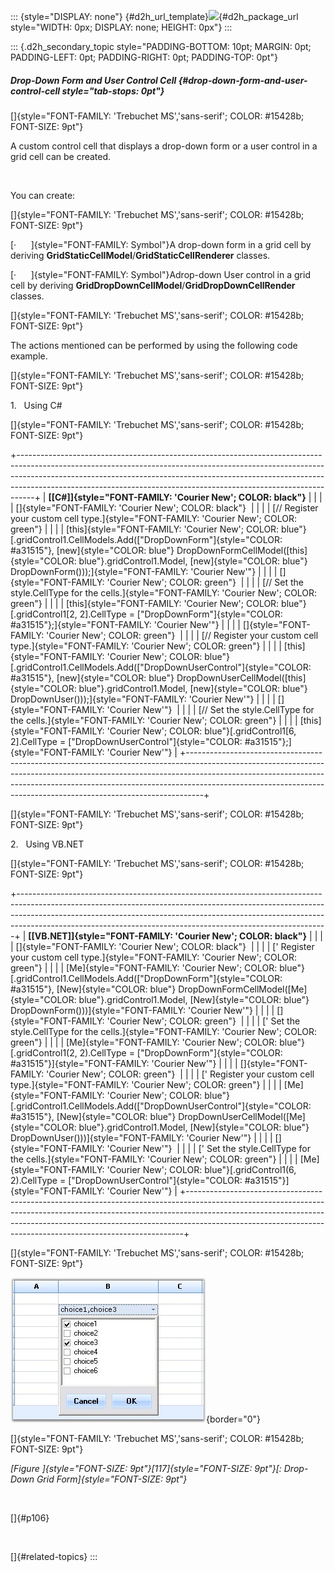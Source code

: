 ::: {style="DISPLAY: none"}
[](ms-xhelp:///?Id=d2h_url_template){#d2h_url_template}![](!package_url!){#d2h_package_url style="WIDTH: 0px; DISPLAY: none; HEIGHT: 0px"}
:::

::: {.d2h_secondary_topic style="PADDING-BOTTOM: 10pt; MARGIN: 0pt; PADDING-LEFT: 0pt; PADDING-RIGHT: 0pt; PADDING-TOP: 0pt"}
##### Drop-Down Form and User Control Cell {#drop-down-form-and-user-control-cell style="tab-stops: 0pt"}

[]{style="FONT-FAMILY: 'Trebuchet MS','sans-serif'; COLOR: #15428b; FONT-SIZE: 9pt"} 

A custom control cell that displays a drop-down form or a user control in a grid cell can be created.

 

You can create:

[]{style="FONT-FAMILY: 'Trebuchet MS','sans-serif'; COLOR: #15428b; FONT-SIZE: 9pt"} 

[·      ]{style="FONT-FAMILY: Symbol"}A drop-down form in a grid cell by deriving **GridStaticCellModel**/**GridStaticCellRenderer** classes.

[·      ]{style="FONT-FAMILY: Symbol"}Adrop-down User control in a grid cell by deriving **GridDropDownCellModel**/**GridDropDownCellRender** classes.

[]{style="FONT-FAMILY: 'Trebuchet MS','sans-serif'; COLOR: #15428b; FONT-SIZE: 9pt"} 

The actions mentioned can be performed by using the following code example.

[]{style="FONT-FAMILY: 'Trebuchet MS','sans-serif'; COLOR: #15428b; FONT-SIZE: 9pt"} 

1.   Using C#

[]{style="FONT-FAMILY: 'Trebuchet MS','sans-serif'; COLOR: #15428b; FONT-SIZE: 9pt"} 

+----------------------------------------------------------------------------------------------------------------------------------------------------------------------------------------------------------------------------------------------------------------------------------------------------------------------------+
| **[\[C#\]]{style="FONT-FAMILY: 'Courier New'; COLOR: black"}**                                                                                                                                                                                                                                                             |
|                                                                                                                                                                                                                                                                                                                            |
| []{style="FONT-FAMILY: 'Courier New'; COLOR: black"}                                                                                                                                                                                                                                                                       |
|                                                                                                                                                                                                                                                                                                                            |
| [// Register your custom cell type.]{style="FONT-FAMILY: 'Courier New'; COLOR: green"}                                                                                                                                                                                                                                     |
|                                                                                                                                                                                                                                                                                                                            |
| [this]{style="FONT-FAMILY: 'Courier New'; COLOR: blue"}[.gridControl1.CellModels.Add([\"DropDownForm\"]{style="COLOR: #a31515"}, [new]{style="COLOR: blue"} DropDownFormCellModel([this]{style="COLOR: blue"}.gridControl1.Model, [new]{style="COLOR: blue"} DropDownForm()));]{style="FONT-FAMILY: 'Courier New'"}        |
|                                                                                                                                                                                                                                                                                                                            |
| []{style="FONT-FAMILY: 'Courier New'; COLOR: green"}                                                                                                                                                                                                                                                                       |
|                                                                                                                                                                                                                                                                                                                            |
| [// Set the style.CellType for the cells.]{style="FONT-FAMILY: 'Courier New'; COLOR: green"}                                                                                                                                                                                                                               |
|                                                                                                                                                                                                                                                                                                                            |
| [this]{style="FONT-FAMILY: 'Courier New'; COLOR: blue"}[.gridControl1\[2, 2\].CellType = [\"DropDownForm\"]{style="COLOR: #a31515"};]{style="FONT-FAMILY: 'Courier New'"}                                                                                                                                                  |
|                                                                                                                                                                                                                                                                                                                            |
| []{style="FONT-FAMILY: 'Courier New'; COLOR: green"}                                                                                                                                                                                                                                                                       |
|                                                                                                                                                                                                                                                                                                                            |
| [// Register your custom cell type.]{style="FONT-FAMILY: 'Courier New'; COLOR: green"}                                                                                                                                                                                                                                     |
|                                                                                                                                                                                                                                                                                                                            |
| [this]{style="FONT-FAMILY: 'Courier New'; COLOR: blue"}[.gridControl1.CellModels.Add([\"DropDownUserControl\"]{style="COLOR: #a31515"}, [new]{style="COLOR: blue"} DropDownUserCellModel([this]{style="COLOR: blue"}.gridControl1.Model, [new]{style="COLOR: blue"} DropDownUser()));]{style="FONT-FAMILY: 'Courier New'"} |
|                                                                                                                                                                                                                                                                                                                            |
| []{style="FONT-FAMILY: 'Courier New'"}                                                                                                                                                                                                                                                                                     |
|                                                                                                                                                                                                                                                                                                                            |
| [// Set the style.CellType for the cells.]{style="FONT-FAMILY: 'Courier New'; COLOR: green"}                                                                                                                                                                                                                               |
|                                                                                                                                                                                                                                                                                                                            |
| [this]{style="FONT-FAMILY: 'Courier New'; COLOR: blue"}[.gridControl1\[6, 2\].CellType = [\"DropDownUserControl\"]{style="COLOR: #a31515"};]{style="FONT-FAMILY: 'Courier New'"}                                                                                                                                           |
+----------------------------------------------------------------------------------------------------------------------------------------------------------------------------------------------------------------------------------------------------------------------------------------------------------------------------+

[]{style="FONT-FAMILY: 'Trebuchet MS','sans-serif'; COLOR: #15428b; FONT-SIZE: 9pt"} 

2.   Using VB.NET

[]{style="FONT-FAMILY: 'Trebuchet MS','sans-serif'; COLOR: #15428b; FONT-SIZE: 9pt"} 

+-----------------------------------------------------------------------------------------------------------------------------------------------------------------------------------------------------------------------------------------------------------------------------------------------------------------------+
| **[\[VB.NET\]]{style="FONT-FAMILY: 'Courier New'; COLOR: black"}**                                                                                                                                                                                                                                                    |
|                                                                                                                                                                                                                                                                                                                       |
| []{style="FONT-FAMILY: 'Courier New'; COLOR: black"}                                                                                                                                                                                                                                                                  |
|                                                                                                                                                                                                                                                                                                                       |
| [\' Register your custom cell type.]{style="FONT-FAMILY: 'Courier New'; COLOR: green"}                                                                                                                                                                                                                                |
|                                                                                                                                                                                                                                                                                                                       |
| [Me]{style="FONT-FAMILY: 'Courier New'; COLOR: blue"}[.gridControl1.CellModels.Add([\"DropDownForm\"]{style="COLOR: #a31515"}, [New]{style="COLOR: blue"} DropDownFormCellModel([Me]{style="COLOR: blue"}.gridControl1.Model, [New]{style="COLOR: blue"} DropDownForm()))]{style="FONT-FAMILY: 'Courier New'"}        |
|                                                                                                                                                                                                                                                                                                                       |
| []{style="FONT-FAMILY: 'Courier New'; COLOR: green"}                                                                                                                                                                                                                                                                  |
|                                                                                                                                                                                                                                                                                                                       |
| [\' Set the style.CellType for the cells.]{style="FONT-FAMILY: 'Courier New'; COLOR: green"}                                                                                                                                                                                                                          |
|                                                                                                                                                                                                                                                                                                                       |
| [Me]{style="FONT-FAMILY: 'Courier New'; COLOR: blue"}[.gridControl1(2, 2).CellType = [\"DropDownForm\"]{style="COLOR: #a31515"}]{style="FONT-FAMILY: 'Courier New'"}                                                                                                                                                  |
|                                                                                                                                                                                                                                                                                                                       |
| []{style="FONT-FAMILY: 'Courier New'; COLOR: green"}                                                                                                                                                                                                                                                                  |
|                                                                                                                                                                                                                                                                                                                       |
| [\' Register your custom cell type.]{style="FONT-FAMILY: 'Courier New'; COLOR: green"}                                                                                                                                                                                                                                |
|                                                                                                                                                                                                                                                                                                                       |
| [Me]{style="FONT-FAMILY: 'Courier New'; COLOR: blue"}[.gridControl1.CellModels.Add([\"DropDownUserControl\"]{style="COLOR: #a31515"}, [New]{style="COLOR: blue"} DropDownUserCellModel([Me]{style="COLOR: blue"}.gridControl1.Model, [New]{style="COLOR: blue"} DropDownUser()))]{style="FONT-FAMILY: 'Courier New'"} |
|                                                                                                                                                                                                                                                                                                                       |
| []{style="FONT-FAMILY: 'Courier New'"}                                                                                                                                                                                                                                                                                |
|                                                                                                                                                                                                                                                                                                                       |
| [\' Set the style.CellType for the cells.]{style="FONT-FAMILY: 'Courier New'; COLOR: green"}                                                                                                                                                                                                                          |
|                                                                                                                                                                                                                                                                                                                       |
| [Me]{style="FONT-FAMILY: 'Courier New'; COLOR: blue"}[.gridControl1(6, 2).CellType = [\"DropDownUserControl\"]{style="COLOR: #a31515"}]{style="FONT-FAMILY: 'Courier New'"}                                                                                                                                           |
+-----------------------------------------------------------------------------------------------------------------------------------------------------------------------------------------------------------------------------------------------------------------------------------------------------------------------+

[]{style="FONT-FAMILY: 'Trebuchet MS','sans-serif'; COLOR: #15428b; FONT-SIZE: 9pt"} 

![](ImagesExt/image91_123.jpg){border="0"}

[]{style="FONT-FAMILY: 'Trebuchet MS','sans-serif'; COLOR: #15428b; FONT-SIZE: 9pt"} 

*[Figure ]{style="FONT-SIZE: 9pt"}[117]{style="FONT-SIZE: 9pt"}[: Drop-Down Grid Form]{style="FONT-SIZE: 9pt"}*

 

[]{#p106} 

 

[]{#related-topics}
:::
